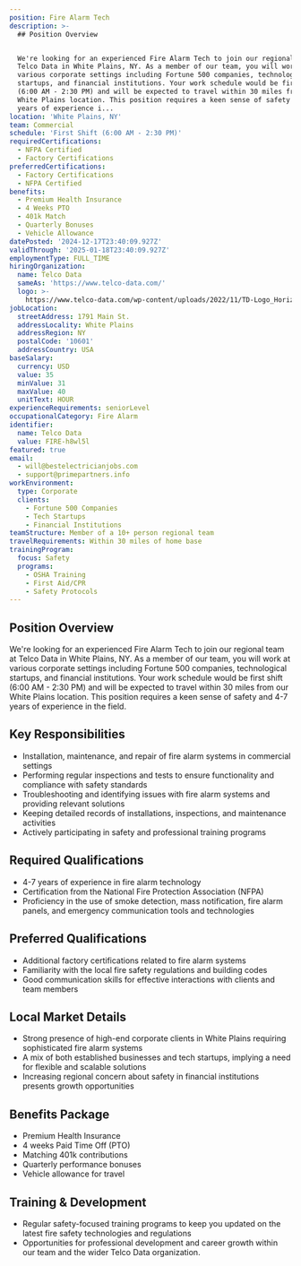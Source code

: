 ```yaml
---
position: Fire Alarm Tech
description: >-
  ## Position Overview


  We're looking for an experienced Fire Alarm Tech to join our regional team at
  Telco Data in White Plains, NY. As a member of our team, you will work at
  various corporate settings including Fortune 500 companies, technological
  startups, and financial institutions. Your work schedule would be first shift
  (6:00 AM - 2:30 PM) and will be expected to travel within 30 miles from our
  White Plains location. This position requires a keen sense of safety and 4-7
  years of experience i...
location: 'White Plains, NY'
team: Commercial
schedule: 'First Shift (6:00 AM - 2:30 PM)'
requiredCertifications:
  - NFPA Certified
  - Factory Certifications
preferredCertifications:
  - Factory Certifications
  - NFPA Certified
benefits:
  - Premium Health Insurance
  - 4 Weeks PTO
  - 401k Match
  - Quarterly Bonuses
  - Vehicle Allowance
datePosted: '2024-12-17T23:40:09.927Z'
validThrough: '2025-01-18T23:40:09.927Z'
employmentType: FULL_TIME
hiringOrganization:
  name: Telco Data
  sameAs: 'https://www.telco-data.com/'
  logo: >-
    https://www.telco-data.com/wp-content/uploads/2022/11/TD-Logo_Horizontal_Color.webp
jobLocation:
  streetAddress: 1791 Main St.
  addressLocality: White Plains
  addressRegion: NY
  postalCode: '10601'
  addressCountry: USA
baseSalary:
  currency: USD
  value: 35
  minValue: 31
  maxValue: 40
  unitText: HOUR
experienceRequirements: seniorLevel
occupationalCategory: Fire Alarm
identifier:
  name: Telco Data
  value: FIRE-h8wl5l
featured: true
email:
  - will@bestelectricianjobs.com
  - support@primepartners.info
workEnvironment:
  type: Corporate
  clients:
    - Fortune 500 Companies
    - Tech Startups
    - Financial Institutions
teamStructure: Member of a 10+ person regional team
travelRequirements: Within 30 miles of home base
trainingProgram:
  focus: Safety
  programs:
    - OSHA Training
    - First Aid/CPR
    - Safety Protocols
---
```




## Position Overview

We're looking for an experienced Fire Alarm Tech to join our regional team at Telco Data in White Plains, NY. As a member of our team, you will work at various corporate settings including Fortune 500 companies, technological startups, and financial institutions. Your work schedule would be first shift (6:00 AM - 2:30 PM) and will be expected to travel within 30 miles from our White Plains location. This position requires a keen sense of safety and 4-7 years of experience in the field.

## Key Responsibilities
- Installation, maintenance, and repair of fire alarm systems in commercial settings
- Performing regular inspections and tests to ensure functionality and compliance with safety standards
- Troubleshooting and identifying issues with fire alarm systems and providing relevant solutions
- Keeping detailed records of installations, inspections, and maintenance activities
- Actively participating in safety and professional training programs

## Required Qualifications
- 4-7 years of experience in fire alarm technology
- Certification from the National Fire Protection Association (NFPA)
- Proficiency in the use of smoke detection, mass notification, fire alarm panels, and emergency communication tools and technologies

## Preferred Qualifications
- Additional factory certifications related to fire alarm systems
- Familiarity with the local fire safety regulations and building codes 
- Good communication skills for effective interactions with clients and team members

## Local Market Details
- Strong presence of high-end corporate clients in White Plains requiring sophisticated fire alarm systems
- A mix of both established businesses and tech startups, implying a need for flexible and scalable solutions
- Increasing regional concern about safety in financial institutions presents growth opportunities 

## Benefits Package
- Premium Health Insurance
- 4 weeks Paid Time Off (PTO)
- Matching 401k contributions
- Quarterly performance bonuses
- Vehicle allowance for travel

## Training & Development
- Regular safety-focused training programs to keep you updated on the latest fire safety technologies and regulations
- Opportunities for professional development and career growth within our team and the wider Telco Data organization.
